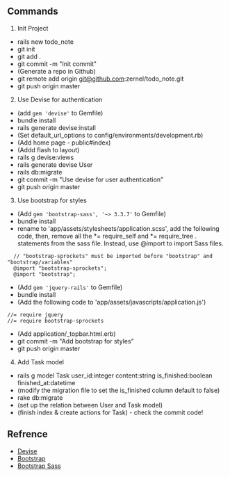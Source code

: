 ## Commands
1. Init Project
* rails new todo_note
* git init
* git add .
* git commit -m "Init commit"
* (Generate a repo in Github)
* git remote add origin git@github.com:zernel/todo_note.git
* git push origin master

2. Use Devise for authentication
* (add `gem 'devise'` to Gemfile)
* bundle install
* rails generate devise:install
* (Set default_url_options to config/environments/development.rb)
* (Add home page - public#index)
* (Addd flash to layout)
* rails g devise:views
* rails generate devise User
* rails db:migrate
* git commit -m "Use devise for user authentication"
* git push origin master

3. Use bootstrap for styles
* (Add `gem 'bootstrap-sass', '~> 3.3.7'` to Gemfile)
* bundle install
* rename to 'app/assets/stylesheets/application.scss', add the following code, then, remove all the *= require_self and *= require_tree . statements from the sass file. Instead, use @import to import Sass files.
```
  // "bootstrap-sprockets" must be imported before "bootstrap" and "bootstrap/variables"
  @import "bootstrap-sprockets";
  @import "bootstrap";
```
* (Add `gem 'jquery-rails'` to Gemfile)
* bundle install
* (Add the following code to 'app/assets/javascripts/application.js')
```
//= require jquery
//= require bootstrap-sprockets
```
* (Add application/_topbar.html.erb)
* git commit -m "Add bootstrap for styles"
* git push origin master

4. Add Task model
* rails g model Task user_id:integer content:string is_finished:boolean finished_at:datetime
* (modify the migration file to set the is_finished column default to false)
* rake db:migrate
* (set up the relation between User and Task model)
* (finish index & create actions for Task) - check the commit code!


## Refrence
* [Devise](https://github.com/plataformatec/devise)
* [Bootstrap](https://getbootstrap.com/docs/3.3/)
* [Bootstrap Sass](https://github.com/twbs/bootstrap-sass)
